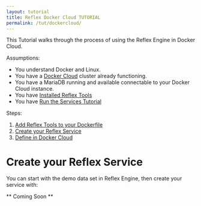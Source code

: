 ```yaml
---
layout: tutorial
title: Reflex Docker Cloud TUTORIAL
permalink: /tut/dockercloud/
---
```


This Tutorial walks through the process of using the Reflex Engine in Docker Cloud.

Assumptions:

* You understand Docker and Linux.
* You have a [Docker Cloud](https://cloud.docker.com/) cluster already functioning.
* You have a MariaDB running and available connectable to your Docker Cloud instance.
* You have [Installed Reflex Tools](/docs/install/#easy-install)
* You have [Run the Services Tutorial](/tut/services/)

Steps:

1. [Add Reflex Tools to your Dockerfile](/tut/add2container/)
2. [Create your Reflex Service](#create-your-reflex-service)
3. [Define in Docker Cloud](#define-in-docker-cloud)

# Create your Reflex Service

You can start with the demo data set in Reflex Engine, then create your service with:

** Coming Soon **


